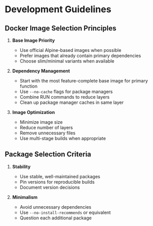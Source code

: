 # Development Guidelines

## Docker Image Selection Principles
1. **Base Image Priority**
   - Use official Alpine-based images when possible
   - Prefer images that already contain primary dependencies
   - Choose slim/minimal variants when available

2. **Dependency Management**
   - Start with the most feature-complete base image for primary function
   - Use `--no-cache` flags for package managers
   - Combine RUN commands to reduce layers
   - Clean up package manager caches in same layer

3. **Image Optimization**
   - Minimize image size
   - Reduce number of layers
   - Remove unnecessary files
   - Use multi-stage builds when appropriate

## Package Selection Criteria
1. **Stability**
   - Use stable, well-maintained packages
   - Pin versions for reproducible builds
   - Document version decisions

2. **Minimalism**
   - Avoid unnecessary dependencies
   - Use `--no-install-recommends` or equivalent
   - Question each additional package
